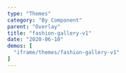 ```yaml
---
type: "Themes"
category: "By Component"
parent: "Overlay"
title: "fashion-gallery-v1"
date: "2020-06-10"
demos: [
  "iframe/themes/fashion-gallery-v1"
]
---
```

